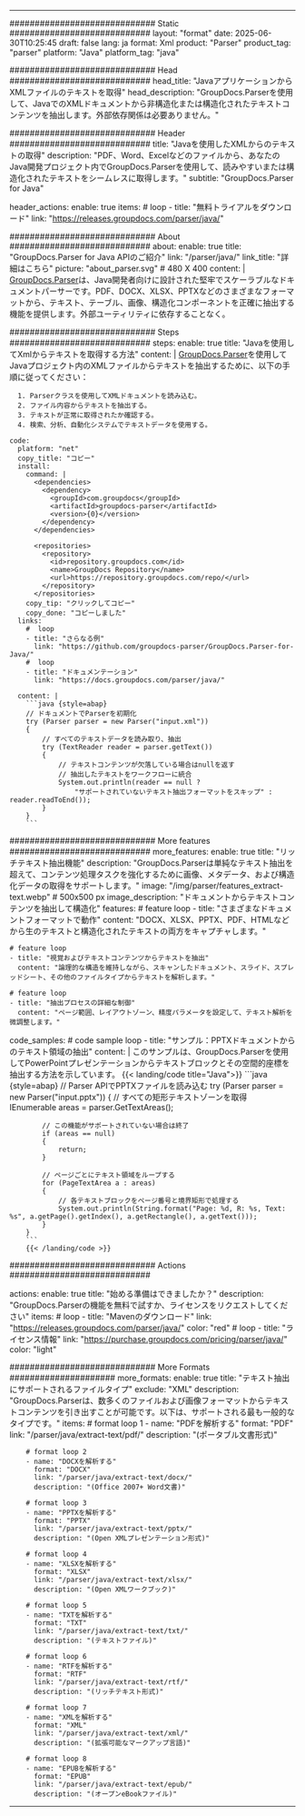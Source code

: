 


---
############################# Static ############################
layout: "format"
date:  2025-06-30T10:25:45
draft: false
lang: ja
format: Xml
product: "Parser"
product_tag: "parser"
platform: "Java"
platform_tag: "java"

############################# Head ############################
head_title: "JavaアプリケーションからXMLファイルのテキストを取得"
head_description: "GroupDocs.Parserを使用して、JavaでのXMLドキュメントから非構造化または構造化されたテキストコンテンツを抽出します。外部依存関係は必要ありません。"

############################# Header ############################
title: "Javaを使用したXMLからのテキストの取得" 
description: "PDF、Word、Excelなどのファイルから、あなたのJava開発プロジェクト内でGroupDocs.Parserを使用して、読みやすいまたは構造化されたテキストをシームレスに取得します。"
subtitle: "GroupDocs.Parser for Java" 

header_actions:
  enable: true
  items:
    #  loop
    - title: "無料トライアルをダウンロード"
      link: "https://releases.groupdocs.com/parser/java/"
      
############################# About ############################
about:
    enable: true
    title: "GroupDocs.Parser for Java APIのご紹介"
    link: "/parser/java/"
    link_title: "詳細はこちら"
    picture: "about_parser.svg" # 480 X 400
    content: |
       [GroupDocs.Parser](/parser/java/)は、Java開発者向けに設計された堅牢でスケーラブルなドキュメントパーサーです。PDF、DOCX、XLSX、PPTXなどのさまざまなフォーマットから、テキスト、テーブル、画像、構造化コンポーネントを正確に抽出する機能を提供します。外部ユーティリティに依存することなく。

############################# Steps ############################
steps:
    enable: true
    title: "Javaを使用してXmlからテキストを取得する方法"
    content: |
      [GroupDocs.Parser](/parser/java/)を使用してJavaプロジェクト内のXMLファイルからテキストを抽出するために、以下の手順に従ってください：
      
      1. Parserクラスを使用してXMLドキュメントを読み込む。
      2. ファイル内容からテキストを抽出する。
      3. テキストが正常に取得されたか確認する。
      4. 検索、分析、自動化システムでテキストデータを使用する。
   
    code:
      platform: "net"
      copy_title: "コピー"
      install:
        command: |
          <dependencies>
            <dependency>
              <groupId>com.groupdocs</groupId>
              <artifactId>groupdocs-parser</artifactId>
              <version>{0}</version>
            </dependency>
          </dependencies>

          <repositories>
            <repository>
              <id>repository.groupdocs.com</id>
              <name>GroupDocs Repository</name>
              <url>https://repository.groupdocs.com/repo/</url>
            </repository>
          </repositories>
        copy_tip: "クリックしてコピー"
        copy_done: "コピーしました"
      links:
        #  loop
        - title: "さらなる例"
          link: "https://github.com/groupdocs-parser/GroupDocs.Parser-for-Java/"
        #  loop
        - title: "ドキュメンテーション"
          link: "https://docs.groupdocs.com/parser/java/"
          
      content: |
        ```java {style=abap}
        // ドキュメントでParserを初期化
        try (Parser parser = new Parser("input.xml"))
        {
            // すべてのテキストデータを読み取り、抽出
            try (TextReader reader = parser.getText())
            {
                // テキストコンテンツが欠落している場合はnullを返す
                // 抽出したテキストをワークフローに統合
                System.out.println(reader == null ? 
                    "サポートされていないテキスト抽出フォーマットをスキップ" : reader.readToEnd());
            }
        }
        ```            

############################# More features ############################
more_features:
  enable: true
  title: "リッチテキスト抽出機能"
  description: "GroupDocs.Parserは単純なテキスト抽出を超えて、コンテンツ処理タスクを強化するために画像、メタデータ、および構造化データの取得をサポートします。"
  image: "/img/parser/features_extract-text.webp" # 500x500 px
  image_description: "ドキュメントからテキストコンテンツを抽出して構造化"
  features:
    # feature loop
    - title: "さまざまなドキュメントフォーマットで動作"
      content: "DOCX、XLSX、PPTX、PDF、HTMLなどから生のテキストと構造化されたテキストの両方をキャプチャします。"

    # feature loop
    - title: "視覚およびテキストコンテンツからテキストを抽出"
      content: "論理的な構造を維持しながら、スキャンしたドキュメント、スライド、スプレッドシート、その他のファイルタイプからテキストを解析します。"

    # feature loop
    - title: "抽出プロセスの詳細な制御"
      content: "ページ範囲、レイアウトゾーン、精度パラメータを設定して、テキスト解析を微調整します。"
      
  code_samples:
    # code sample loop
    - title: "サンプル：PPTXドキュメントからのテキスト領域の抽出"
      content: |
        このサンプルは、GroupDocs.Parserを使用してPowerPointプレゼンテーションからテキストブロックとその空間的座標を抽出する方法を示しています。
        {{< landing/code title="Java">}}
        ```java {style=abap}
        //  Parser APIでPPTXファイルを読み込む
        try (Parser parser = new Parser("input.pptx"))
        {
            // すべての矩形テキストゾーンを取得
            IEnumerable<PageTextArea> areas = parser.GetTextAreas();

            // この機能がサポートされていない場合は終了
            if (areas == null)
            {
                return;
            }

            // ページごとにテキスト領域をループする
            for (PageTextArea a : areas)
            {
                // 各テキストブロックをページ番号と境界矩形で処理する
                System.out.println(String.format("Page: %d, R: %s, Text: %s", a.getPage().getIndex(), a.getRectangle(), a.getText()));
            }
        }
        ```
        {{< /landing/code >}}


############################# Actions ############################

actions:
  enable: true
  title: "始める準備はできましたか？"
  description: "GroupDocs.Parserの機能を無料で試すか、ライセンスをリクエストしてください"
  items:
    #  loop
    - title: "Mavenのダウンロード"
      link: "https://releases.groupdocs.com/parser/java/"
      color: "red"
        #  loop
    - title: "ライセンス情報"
      link: "https://purchase.groupdocs.com/pricing/parser/java/"
      color: "light"


############################# More Formats #####################
more_formats:
    enable: true
    title: "テキスト抽出にサポートされるファイルタイプ"
    exclude: "XML"
    description: "GroupDocs.Parserは、数多くのファイルおよび画像フォーマットからテキストコンテンツを引き出すことが可能です。以下は、サポートされる最も一般的なタイプです。"
    items: 
        # format loop 1
        - name: "PDFを解析する"
          format: "PDF"
          link: "/parser/java/extract-text/pdf/"
          description: "(ポータブル文書形式)"
          
        # format loop 2
        - name: "DOCXを解析する"
          format: "DOCX"
          link: "/parser/java/extract-text/docx/"
          description: "(Office 2007+ Word文書)"
          
        # format loop 3
        - name: "PPTXを解析する"
          format: "PPTX"
          link: "/parser/java/extract-text/pptx/"
          description: "(Open XMLプレゼンテーション形式)"
          
        # format loop 4
        - name: "XLSXを解析する"
          format: "XLSX"
          link: "/parser/java/extract-text/xlsx/"
          description: "(Open XMLワークブック)"
          
        # format loop 5
        - name: "TXTを解析する"
          format: "TXT"
          link: "/parser/java/extract-text/txt/"
          description: "(テキストファイル)"
          
        # format loop 6
        - name: "RTFを解析する"
          format: "RTF"
          link: "/parser/java/extract-text/rtf/"
          description: "(リッチテキスト形式)"
          
        # format loop 7
        - name: "XMLを解析する"
          format: "XML"
          link: "/parser/java/extract-text/xml/"
          description: "(拡張可能なマークアップ言語)"
          
        # format loop 8
        - name: "EPUBを解析する"
          format: "EPUB"
          link: "/parser/java/extract-text/epub/"
          description: "(オープンeBookファイル)"
         
          

---